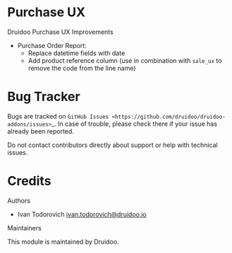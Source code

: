 
Purchase UX
=======

Druidoo Purchase UX Improvements

- Purchase Order Report:
    - Replace datetime fields with date
    - Add product reference column
    (use in combination with `sale_ux` to remove the code from the line name)


Bug Tracker
===========

Bugs are tracked on `GitHub Issues <https://github.com/druidoo/druidoo-addons/issues>`_.
In case of trouble, please check there if your issue has already been reported.

Do not contact contributors directly about support or help with technical issues.

Credits
=======

Authors

* Ivan Todorovich <ivan.todorovich@druidoo.io>


Maintainers

This module is maintained by Druidoo.
